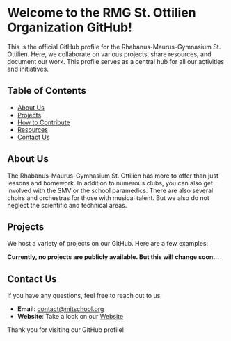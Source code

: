 # Welcome to the RMG St. Ottilien Organization GitHub!

This is the official GitHub profile for the Rhabanus-Maurus-Gymnasium St. Ottilien. Here, we collaborate on various projects, share resources, and document our work. This profile serves as a central hub for all our activities and initiatives.

## Table of Contents

- [About Us](#about-us)
- [Projects](#projects)
- [How to Contribute](#how-to-contribute)
- [Resources](#resources)
- [Contact Us](#contact-us)

## About Us

The Rhabanus-Maurus-Gymnasium St. Ottilien has more to offer than just lessons and homework. In addition to numerous clubs, you can also get involved with the SMV or the school paramedics. There are also several choirs and orchestras for those with musical talent. But we also do not neglect the scientific and technical areas.

## Projects

We host a variety of projects on our GitHub. Here are a few examples:

**Currently, no projects are publicly available. But this will change soon...**

## Contact Us

If you have any questions, feel free to reach out to us:

- **Email**: [contact@mitschool.org](mailto:home.page@rmg-ottilien.de)
- **Website**: Take a look on our [Website](https://ottilianer.de/)

Thank you for visiting our GitHub profile! 
